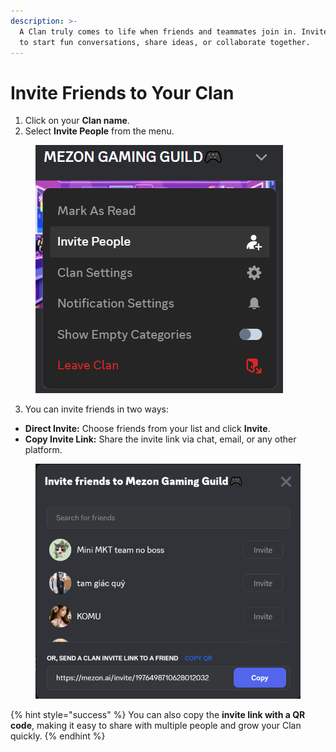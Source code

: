 ```yaml
---
description: >-
  A Clan truly comes to life when friends and teammates join in. Invite others
  to start fun conversations, share ideas, or collaborate together.
---
```


# Invite Friends to Your Clan

1. Click on your **Clan name**.
2. Select **Invite People** from the menu.

<figure><img src="../../.gitbook/assets/image (115).png" alt=""><figcaption></figcaption></figure>

3. You can invite friends in two ways:

* **Direct Invite:** Choose friends from your list and click **Invite**.
* **Copy Invite Link:** Share the invite link via chat, email, or any other platform.

<figure><img src="../../.gitbook/assets/image (116).png" alt=""><figcaption></figcaption></figure>

{% hint style="success" %}
You can also copy the **invite link with a QR code**, making it easy to share with multiple people and grow your Clan quickly.
{% endhint %}
